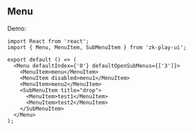 <!--
 * @Author: your name
 * @Date: 2021-08-15 17:34:05
 * @LastEditTime: 2021-08-15 17:37:25
 * @LastEditors: Please set LastEditors
 * @Description: In User Settings Edit
 * @FilePath: /zk-play-ui/src/Menu/index.md
-->

## Menu

Demo:

```tsx
import React from 'react';
import { Menu, MenuItem, SubMenuItem } from 'zk-play-ui';

export default () => (
  <Menu defaultIndex={'0'} defaultOpenSubMenus={['3']}>
    <MenuItem>menu</MenuItem>
    <MenuItem disabled>menu1</MenuItem>
    <MenuItem>menu2</MenuItem>
    <SubMenuItem title="drop">
      <MenuItem>test1</MenuItem>
      <MenuItem>test2</MenuItem>
    </SubMenuItem>
  </Menu>
);
```
